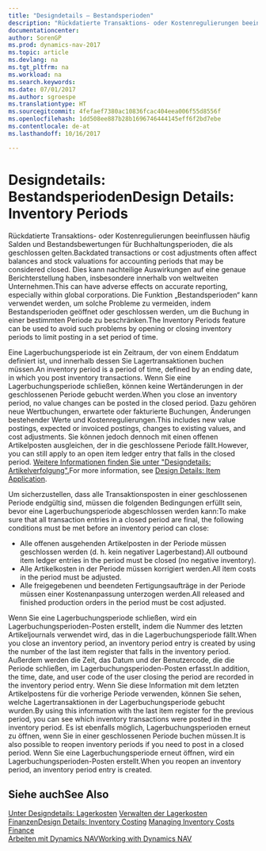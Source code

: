 ```yaml
---
title: "Designdetails – Bestandsperioden"
description: "Rückdatierte Transaktions- oder Kostenregulierungen beeinflussen häufig Salden und Bestandsbewertungen für Buchhaltungsperioden, die als geschlossen gelten. Dies kann nachteilige Auswirkungen auf eine genaue Berichterstellung haben, insbesondere innerhalb von weltweiten Unternehmen. Die Funktion „Bestandsperioden“ kann verwendet werden, um solche Probleme zu vermeiden, indem Bestandsperioden geöffnet oder geschlossen werden, um die Buchung in einer bestimmten Periode zu beschränken."
documentationcenter: 
author: SorenGP
ms.prod: dynamics-nav-2017
ms.topic: article
ms.devlang: na
ms.tgt_pltfrm: na
ms.workload: na
ms.search.keywords: 
ms.date: 07/01/2017
ms.author: sgroespe
ms.translationtype: HT
ms.sourcegitcommit: 4fefaef7380ac10836fcac404eea006f55d8556f
ms.openlocfilehash: 1dd508ee887b28b1696746444145eff6f2bd7ebe
ms.contentlocale: de-at
ms.lasthandoff: 10/16/2017

---
```

# <a name="design-details-inventory-periods"></a><span data-ttu-id="29790-105">Designdetails: Bestandsperioden</span><span class="sxs-lookup"><span data-stu-id="29790-105">Design Details: Inventory Periods</span></span>
<span data-ttu-id="29790-106">Rückdatierte Transaktions- oder Kostenregulierungen beeinflussen häufig Salden und Bestandsbewertungen für Buchhaltungsperioden, die als geschlossen gelten.</span><span class="sxs-lookup"><span data-stu-id="29790-106">Backdated transactions or cost adjustments often affect balances and stock valuations for accounting periods that may be considered closed.</span></span> <span data-ttu-id="29790-107">Dies kann nachteilige Auswirkungen auf eine genaue Berichterstellung haben, insbesondere innerhalb von weltweiten Unternehmen.</span><span class="sxs-lookup"><span data-stu-id="29790-107">This can have adverse effects on accurate reporting, especially within global corporations.</span></span> <span data-ttu-id="29790-108">Die Funktion „Bestandsperioden“ kann verwendet werden, um solche Probleme zu vermeiden, indem Bestandsperioden geöffnet oder geschlossen werden, um die Buchung in einer bestimmten Periode zu beschränken.</span><span class="sxs-lookup"><span data-stu-id="29790-108">The Inventory Periods feature can be used to avoid such problems by opening or closing inventory periods to limit posting in a set period of time.</span></span>  

 <span data-ttu-id="29790-109">Eine Lagerbuchungsperiode ist ein Zeitraum, der von einem Enddatum definiert ist, und innerhalb dessen Sie Lagertransaktionen buchen müssen.</span><span class="sxs-lookup"><span data-stu-id="29790-109">An inventory period is a period of time, defined by an ending date, in which you post inventory transactions.</span></span> <span data-ttu-id="29790-110">Wenn Sie eine Lagerbuchungsperiode schließen, können keine Wertänderungen in der geschlossenen Periode gebucht werden.</span><span class="sxs-lookup"><span data-stu-id="29790-110">When you close an inventory period, no value changes can be posted in the closed period.</span></span> <span data-ttu-id="29790-111">Dazu gehören neue Wertbuchungen, erwartete oder fakturierte Buchungen, Änderungen bestehender Werte und Kostenregulierungen.</span><span class="sxs-lookup"><span data-stu-id="29790-111">This includes new value postings, expected or invoiced postings, changes to existing values, and cost adjustments.</span></span> <span data-ttu-id="29790-112">Sie können jedoch dennoch mit einen offenen Artikelposten ausgleichen, der in die geschlossene Periode fällt.</span><span class="sxs-lookup"><span data-stu-id="29790-112">However, you can still apply to an open item ledger entry that falls in the closed period.</span></span> <span data-ttu-id="29790-113">[Weitere Informationen finden Sie unter "Designdetails: Artikelverfolgung".](design-details-item-application.md)</span><span class="sxs-lookup"><span data-stu-id="29790-113">For more information, see [Design Details: Item Application](design-details-item-application.md).</span></span>  

 <span data-ttu-id="29790-114">Um sicherzustellen, dass alle Transaktionsposten in einer geschlossenen Periode endgültig sind, müssen die folgenden Bedingungen erfüllt sein, bevor eine Lagerbuchungsperiode abgeschlossen werden kann:</span><span class="sxs-lookup"><span data-stu-id="29790-114">To make sure that all transaction entries in a closed period are final, the following conditions must be met before an inventory period can close:</span></span>  

-   <span data-ttu-id="29790-115">Alle offenen ausgehenden Artikelposten in der Periode müssen geschlossen werden (d. h. kein negativer Lagerbestand).</span><span class="sxs-lookup"><span data-stu-id="29790-115">All outbound item ledger entries in the period must be closed (no negative inventory).</span></span>  
-   <span data-ttu-id="29790-116">Alle Artikelkosten in der Periode müssen korrigiert werden.</span><span class="sxs-lookup"><span data-stu-id="29790-116">All item costs in the period must be adjusted.</span></span>  
-   <span data-ttu-id="29790-117">Alle freigegebenen und beendeten Fertigungsaufträge in der Periode müssen einer Kostenanpassung unterzogen werden.</span><span class="sxs-lookup"><span data-stu-id="29790-117">All released and finished production orders in the period must be cost adjusted.</span></span>  

 <span data-ttu-id="29790-118">Wenn Sie eine Lagerbuchungsperiode schließen, wird ein Lagerbuchungsperioden-Posten erstellt, indem die Nummer des letzten Artikeljournals verwendet wird, das in die Lagerbuchungsperiode fällt.</span><span class="sxs-lookup"><span data-stu-id="29790-118">When you close an inventory period, an inventory period entry is created by using the number of the last item register that falls in the inventory period.</span></span> <span data-ttu-id="29790-119">Außerdem werden die Zeit, das Datum und der Benutzercode, die die Periode schließen, im Lagerbuchungsperioden-Posten erfasst.</span><span class="sxs-lookup"><span data-stu-id="29790-119">In addition, the time, date, and user code of the user closing the period are recorded in the inventory period entry.</span></span> <span data-ttu-id="29790-120">Wenn Sie diese Information mit dem letzten Artikelpostens für die vorherige Periode verwenden, können Sie sehen, welche Lagertransaktionen in der Lagerbuchungsperiode gebucht wurden.</span><span class="sxs-lookup"><span data-stu-id="29790-120">By using this information with the last item register for the previous period, you can see which inventory transactions were posted in the inventory period.</span></span> <span data-ttu-id="29790-121">Es ist ebenfalls möglich, Lagerbuchungsperioden erneut zu öffnen, wenn Sie in einer geschlossenen Periode buchen müssen.</span><span class="sxs-lookup"><span data-stu-id="29790-121">It is also possible to reopen inventory periods if you need to post in a closed period.</span></span> <span data-ttu-id="29790-122">Wenn Sie eine Lagerbuchungsperiode erneut öffnen, wird ein Lagerbuchungsperioden-Posten erstellt.</span><span class="sxs-lookup"><span data-stu-id="29790-122">When you reopen an inventory period, an inventory period entry is created.</span></span>  

## <a name="see-also"></a><span data-ttu-id="29790-123">Siehe auch</span><span class="sxs-lookup"><span data-stu-id="29790-123">See Also</span></span>  
 <span data-ttu-id="29790-124">[Unter Designdetails: Lagerkosten](design-details-inventory-costing.md) [Verwalten der Lagerkosten](finance-manage-inventory-costs.md) [Finanzen](finance.md)</span><span class="sxs-lookup"><span data-stu-id="29790-124">[Design Details: Inventory Costing](design-details-inventory-costing.md) [Managing Inventory Costs](finance-manage-inventory-costs.md) [Finance](finance.md)</span></span>  
 [<span data-ttu-id="29790-125">Arbeiten mit Dynamics NAV</span><span class="sxs-lookup"><span data-stu-id="29790-125">Working with Dynamics NAV</span></span>](ui-work-product.md)

